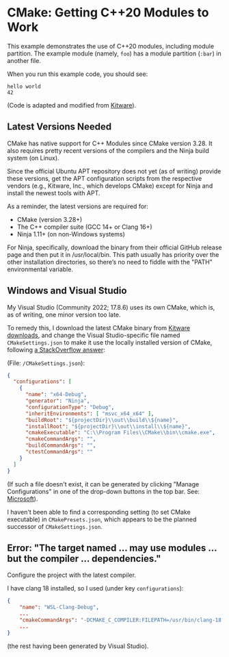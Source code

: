 # CMake: Getting C++20 Modules to Work

This example demonstrates the use of C++20 modules, including module partition. The example module (namely, `foo`) has a module partition (`:bar`) in another file.

When you run this example code, you should see:
```
hello world
42
```

(Code is adapted and modified from [Kitware](https://www.kitware.com/import-cmake-the-experiment-is-over/)).

## Latest Versions Needed

CMake has native support for C++ Modules since CMake version 3.28. It also requires pretty recent versions of the compilers and the Ninja build system (on Linux).

Since the official Ubuntu APT repository does not yet (as of writing) provide these versions, get the APT configuration scripts from the respective vendors (e.g., Kitware, Inc., which develops CMake) except for Ninja and install the newest tools with APT.

As a reminder, the latest versions are required for:

- CMake (version 3.28+)
- The C++ compiler suite (GCC 14+ or Clang 16+)
- Ninja 1.11+ (on non-Windows systems)

For Ninja, specifically, download the binary from their official GitHub release page and then put it in /usr/local/bin. This path usually has priority over the other installation directories, so there’s no need to fiddle with the "PATH" environmental variable.

## Windows and Visual Studio

My Visual Studio (Community 2022; 17.8.6) uses its own CMake, which is, as of writing, one minor version too late.

To remedy this, I download the latest CMake binary from [Kitware downloads](https://cmake.org/download/),
and change the Visual Studio-specific file named `CMakeSettings.json`
to make it use the locally installed version of CMake,
following [a StackOverflow answer](https://stackoverflow.com/questions/58773901/configure-cmake-version-in-visual-studio-2019):

(File: `/CMakeSettings.json`):
```json
{
  "configurations": [
    {
      "name": "x64-Debug",
      "generator": "Ninja",
      "configurationType": "Debug",
      "inheritEnvironments": [ "msvc_x64_x64" ],
      "buildRoot": "${projectDir}\\out\\build\\${name}",
      "installRoot": "${projectDir}\\out\\install\\${name}",
      "cmakeExecutable": "C:\\Program Files\\CMake\\bin\\cmake.exe",
      "cmakeCommandArgs": "",
      "buildCommandArgs": "",
      "ctestCommandArgs": ""
    }
  ]
}
```

(If such a file doesn't exist, it can be generated by clicking
"Manage Configurations" in one of the drop-down buttons in the top bar.
See: [Microsoft](https://learn.microsoft.com/en-us/cpp/build/customize-cmake-settings?view=msvc-170)).

I haven't been able to find a corresponding setting (to set CMake executable) in `CMakePresets.json`,
which appears to be the planned successor of `CMakeSettings.json`.

## Error: "The target named ... may use modules ... but the compiler ... dependencies."

Configure the project with the latest compiler.

I have clang 18 installed, so I used (under key `configurations`):
```json
{
    "name": "WSL-Clang-Debug",
    ...
    "cmakeCommandArgs": "-DCMAKE_C_COMPILER:FILEPATH=/usr/bin/clang-18 -DCMAKE_CXX_COMPILER:FILEPATH=/usr/bin/clang++-18",
    ...
}
```
(the rest having been generated by Visual Studio).